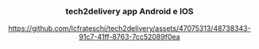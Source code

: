 
<a name="readme-top"></a>
<!--


![tech2delivery](https://github.com/lcfrateschi/tech2delivery/assets/47075313/6fdcff3a-72ca-407d-b312-9becb7214fe3)



<!-- PROJECT LOGO -->
<br />
<div align="center">
  <a href="https://github.com/github_username/repo_name">
  

  </a>

<h3 align="center">tech2delivery app Android e IOS</h3>



https://github.com/lcfrateschi/tech2delivery/assets/47075313/48738343-91c7-41ff-8763-7cc52089f0ea

